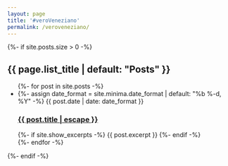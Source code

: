 ```yaml
---
layout: page
title: '#veroVeneziano'
permalink: /veroveneziano/
---
```


{%- if site.posts.size > 0 -%}
  <h2 class="post-list-heading">{{ page.list_title | default: "Posts" }}</h2>
  <ul class="post-list">
    {%- for post in site.posts -%}
    <li>
      {%- assign date_format = site.minima.date_format | default: "%b %-d, %Y" -%}
      <span class="post-meta">{{ post.date | date: date_format }}</span>
      <h3>
        <a class="post-link" href="{{ post.url | relative_url }}">
          {{ post.title | escape }}
        </a>
      </h3>
      {%- if site.show_excerpts -%}
        {{ post.excerpt }}
      {%- endif -%}
    </li>
    {%- endfor -%}
  </ul>


{%- endif -%}
